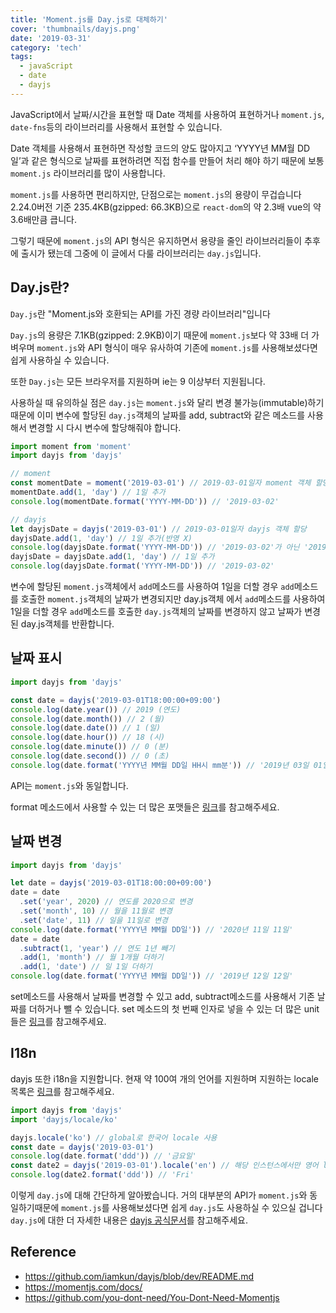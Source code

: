 ```yaml
---
title: 'Moment.js를 Day.js로 대체하기'
cover: 'thumbnails/dayjs.png'
date: '2019-03-31'
category: 'tech'
tags:
  - javaScript
  - date
  - dayjs
---
```


JavaScript에서 날짜/시간을 표현할 때 Date 객체를 사용하여 표현하거나 `moment.js`, `date-fns`등의 라이브러리를 사용해서 표현할 수 있습니다.

Date 객체를 사용해서 표현하면 작성할 코드의 양도 많아지고 ‘YYYY년 MM월 DD일’과 같은 형식으로 날짜를 표현하려면 직접 함수를 만들어 처리 해야 하기 때문에 보통 `moment.js` 라이브러리를 많이 사용합니다.

`moment.js`를 사용하면 편리하지만, 단점으로는 `moment.js`의 용량이 무겁습니다 2.24.0버전 기준 235.4KB(gzipped: 66.3KB)으로 `react-dom`의 약 2.3배 vue의 약 3.6배만큼 큽니다.

그렇기 때문에 `moment.js`의 API 형식은 유지하면서 용량을 줄인 라이브러리들이 추후에 출시가 됐는데 그중에 이 글에서 다룰 라이브러리는 `day.js`입니다.

## Day.js란?

`Day.js`란 "Moment.js와 호환되는 API를 가진 경량 라이브러리"입니다

`Day.js`의 용량은 7.1KB(gzipped: 2.9KB)이기 때문에 `moment.js`보다 약 33배 더 가벼우며 `moment.js`와 API 형식이 매우 유사하여 기존에 `moment.js`를 사용해보셨다면 쉽게 사용하실 수 있습니다.

또한 `Day.js`는 모든 브라우저를 지원하며 ie는 9 이상부터 지원됩니다.

사용하실 때 유의하실 점은 `day.js`는 `moment.js`와 달리 변경 불가능(immutable)하기 때문에 이미 변수에 할당된 `day.js`객체의 날짜를 add, subtract와 같은 메소드를 사용해서 변경할 시 다시 변수에 할당해줘야 합니다.

```javascript
import moment from 'moment'
import dayjs from 'dayjs'

// moment
const momentDate = moment('2019-03-01') // 2019-03-01일자 moment 객체 할당
momentDate.add(1, 'day') // 1일 추가
console.log(momentDate.format('YYYY-MM-DD')) // '2019-03-02'

// dayjs
let dayjsDate = dayjs('2019-03-01') // 2019-03-01일자 dayjs 객체 할당
dayjsDate.add(1, 'day') // 1일 추가(반영 X)
console.log(dayjsDate.format('YYYY-MM-DD')) // '2019-03-02'가 아닌 '2019-03-01'가 출력됨
dayjsDate = dayjsDate.add(1, 'day') // 1일 추가
console.log(dayjsDate.format('YYYY-MM-DD')) // '2019-03-02'
```

변수에 할당된 `moment.js`객체에서 `add`메소드를 사용하여 1일을 더할 경우 `add`메소드를 호출한 `moment.js`객체의 날짜가 변경되지만 day.js객체 에서 `add`메소드를 사용하여 1일을 더할 경우 `add`메소드를 호출한 `day.js`객체의 날짜를 변경하지 않고 날짜가 변경된 day.js객체를 반환합니다.

## 날짜 표시

```javascript
import dayjs from 'dayjs'

const date = dayjs('2019-03-01T18:00:00+09:00')
console.log(date.year()) // 2019 (연도)
console.log(date.month()) // 2 (월)
console.log(date.date()) // 1 (일)
console.log(date.hour()) // 18 (시)
console.log(date.minute()) // 0 (분)
console.log(date.second()) // 0 (초)
console.log(date.format('YYYY년 MM월 DD일 HH시 mm분')) // '2019년 03일 01일 18시 00분'
```

API는 `moment.js`와 동일합니다.

format 메소드에서 사용할 수 있는 더 많은 포맷들은 [링크](https://github.com/iamkun/dayjs/blob/dev/docs/ko/API-reference.md#format-formatstringwithtokens-string)를 참고해주세요.

## 날짜 변경

```javascript
import dayjs from 'dayjs'

let date = dayjs('2019-03-01T18:00:00+09:00')
date = date
  .set('year', 2020) // 연도를 2020으로 변경
  .set('month', 10) // 월을 11월로 변경
  .set('date', 11) // 일을 11일로 변경
console.log(date.format('YYYY년 MM월 DD일')) // '2020년 11일 11일'
date = date
  .subtract(1, 'year') // 연도 1년 빼기
  .add(1, 'month') // 월 1개월 더하기
  .add(1, 'date') // 일 1일 더하기
console.log(date.format('YYYY년 MM월 DD일')) // '2019년 12일 12일'
```

set메소드를 사용해서 날짜를 변경할 수 있고 add, subtract메소드를 사용해서 기존 날짜를 더하거나 뺄 수 있습니다.
set 메소드의 첫 번째 인자로 넣을 수 있는 더 많은 unit들은 [링크](https://github.com/iamkun/dayjs/blob/dev/docs/ko/API-reference.md#list-of-all-available-units)를 참고해주세요.

## I18n

dayjs 또한 i18n을 지원합니다. 현재 약 100여 개의 언어를 지원하며 지원하는 locale 목록은 [링크](https://github.com/iamkun/dayjs/tree/dev/src/locale)를 참고해주세요.

```javascript
import dayjs from 'dayjs'
import 'dayjs/locale/ko'

dayjs.locale('ko') // global로 한국어 locale 사용
const date = dayjs('2019-03-01')
console.log(date.format('ddd')) // '금요일'
const date2 = dayjs('2019-03-01').locale('en') // 해당 인스턴스에서만 영어 locale사용
console.log(date2.format('ddd')) // 'Fri'
```

이렇게 `day.js`에 대해 간단하게 알아봤습니다. 거의 대부분의 API가 `moment.js`와 동일하기때문에 `moment.js`를 사용해보셨다면 쉽게 `day.js`도 사용하실 수 있으실 겁니다 `day.js`에 대한 더 자세한 내용은 [dayjs 공식문서](https://github.com/iamkun/dayjs/blob/dev/README.md)를 참고해주세요.

## Reference

- https://github.com/iamkun/dayjs/blob/dev/README.md
- https://momentjs.com/docs/
- https://github.com/you-dont-need/You-Dont-Need-Momentjs
